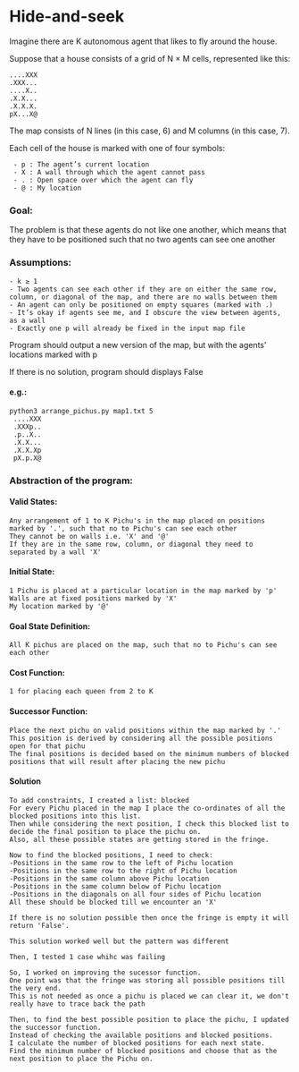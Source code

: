 # Hide-and-seek

Imagine there are K autonomous agent that likes to fly around the house.

Suppose that a house consists of a grid of N × M cells, represented like this:

	....XXX
	.XXX...
	....X..
	.X.X...
	.X.X.X.
	pX...X@

The map consists of N lines (in this case, 6) and M columns (in this case, 7). 
 
Each cell of the house is marked with one of four symbols:

	 - p : The agent’s current location 
	 - X : A wall through which the agent cannot pass
	 - . : Open space over which the agent can fly 
	 - @ : My location
	 
### Goal: 
The problem is that these agents do not like one another, which means that they have to be positioned such that no two agents can see one another

### Assumptions:
	- k ≥ 1
	- Two agents can see each other if they are on either the same row, column, or diagonal of the map, and there are no walls between them
	- An agent can only be positioned on empty squares (marked with .)
	- It’s okay if agents see me, and I obscure the view between agents, as a wall
	- Exactly one p will already be fixed in the input map file

Program should output a new version of the map, but with the agents’ locations marked with p

If there is no solution, program should displays False

#### e.g.:
	python3 arrange_pichus.py map1.txt 5
	 ....XXX
	 .XXXp..
	 .p..X..
	 .X.X...
	 .X.X.Xp
	 pX.p.X@
	 
### Abstraction of the program:

#### Valid States:
	Any arrangement of 1 to K Pichu's in the map placed on positions marked by '.', such that no to Pichu's can see each other
	They cannot be on walls i.e. 'X' and '@'
	If they are in the same row, column, or diagonal they need to separated by a wall 'X'

#### Initial State:
	1 Pichu is placed at a particular location in the map marked by 'p'
	Walls are at fixed positions marked by 'X'
	My location marked by '@'

#### Goal State Definition:
	All K pichus are placed on the map, such that no to Pichu's can see each other

#### Cost Function:
	1 for placing each queen from 2 to K
	
#### Successor Function:
	Place the next pichu on valid positions within the map marked by '.'
	This position is derived by considering all the possible positions open for that pichu
	The final positions is decided based on the minimum numbers of blocked positions that will result after placing the new pichu

#### Solution
	To add constraints, I created a list: blocked
	For every Pichu placed in the map I place the co-ordinates of all the blocked positions into this list.
	Then while considering the next position, I check this blocked list to decide the final position to place the pichu on.
	Also, all these possible states are getting stored in the fringe.

	Now to find the blocked positions, I need to check:
	-Positions in the same row to the left of Pichu location
	-Positions in the same row to the right of Pichu location
	-Positions in the same column above Pichu location
	-Positions in the same column below of Pichu location
	-Positions in the diagonals on all four sides of Pichu location
	All these should be blocked till we encounter an 'X'

	If there is no solution possible then once the fringe is empty it will return 'False'.

	This solution worked well but the pattern was different

	Then, I tested 1 case whihc was failing

	So, I worked on improving the sucessor function.
	One point was that the fringe was storing all possible positions till the very end.
	This is not needed as once a pichu is placed we can clear it, we don't really have to trace back the path

	Then, to find the best possible position to place the pichu, I updated the successor function.
	Instead of checking the available positions and blocked positions.
	I calculate the number of blocked positions for each next state.
	Find the minimum number of blocked positions and choose that as the next position to place the Pichu on.
